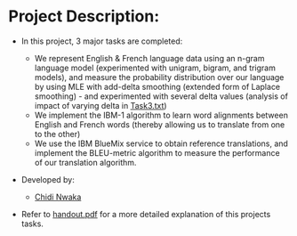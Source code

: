 # Project Description:
- In this project, 3 major tasks are completed:
    -  We represent English & French language data using an n-gram language model
    (experimented with unigram, bigram, and trigram models), and measure
    the probability distribution over our language by using MLE with
    add-delta smoothing (extended form of Laplace smoothing) - and
    experimented with several delta values (analysis of impact
    of varying delta in [Task3.txt](https://github.com/ChidiNwaka/Statistical_Machine_Translation/blob/master/Task3.txt))
    - We implement the IBM-1 algorithm to learn word alignments between
    English and French words (thereby allowing us to translate from one
    to the other)
    - We use the IBM BlueMix service to obtain reference translations, and
    implement the BLEU-metric algorithm to measure the performance of our
    translation algorithm.


- Developed by:
    - [Chidi Nwaka](https://www.linkedin.com/in/chidi-nwaka/)

- Refer to [handout.pdf](https://github.com/ChidiNwaka/Statistical_Machine_Translation/blob/master/handout.pdf) for a more detailed explanation of this projects tasks.